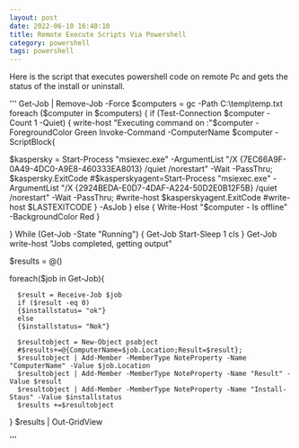 ```yaml
---
layout: post
date: 2022-06-10 16:40:10
title: Remote Execute Scripts Via Powershell
category: powershell
tags: powershell
---
```


Here is the script that executes powershell code on remote Pc and gets the status of the install or uninstall.

'''
Get-Job | Remove-Job -Force
$computers = gc -Path C:\temp\temp.txt
foreach ($computer in $computers)
{
if (Test-Connection $computer -Count 1 -Quiet)
{
write-host "Executing command on :"$computer -ForegroundColor Green
Invoke-Command -ComputerName $computer -ScriptBlock{

$kaspersky = Start-Process "msiexec.exe" -ArgumentList "/X {7EC66A9F-0A49-4DC0-A9E8-460333EA8013} /quiet /norestart" -Wait -PassThru; 
$kaspersky.ExitCode
#$kasperskyagent=Start-Process "msiexec.exe" -ArgumentList "/X {2924BEDA-E0D7-4DAF-A224-50D2E0B12F5B} /quiet /norestart" -Wait -PassThru;
#write-host $kasperskyagent.ExitCode
#write-host $LASTEXITCODE
} -AsJob
}
else
{
Write-Host "$computer - Is offline" -BackgroundColor Red
}

}
While (Get-Job -State "Running") {
    Get-Job
    Start-Sleep 1
    cls 
}
Get-Job
write-host "Jobs completed, getting output"


$results = @()

foreach($job in Get-Job){

      $result = Receive-Job $job
      if ($result -eq 0)
      {$installstatus= "ok"}
      else
      {$installstatus= "Nok"}

      $resultobject = New-Object psobject
      #$results+=@{ComputerName=$job.Location;Result=$result};
      $resultobject | Add-Member -MemberType NoteProperty -Name "ComputerName" -Value $job.Location
      $resultobject | Add-Member -MemberType NoteProperty -Name "Result" -Value $result
      $resultobject | Add-Member -MemberType NoteProperty -Name "Install-Staus" -Value $installstatus
      $results +=$resultobject
}
$results | Out-GridView

'''
